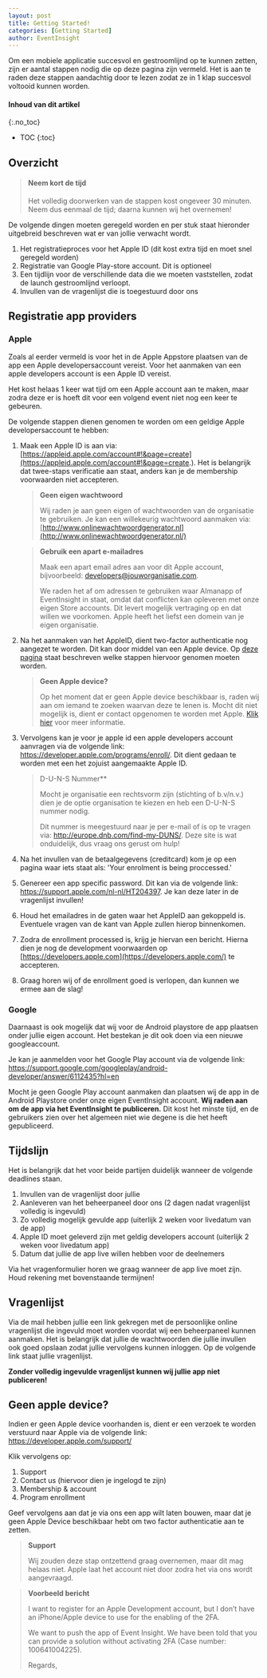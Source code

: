 ```yaml
---
layout: post
title: Getting Started!
categories: [Getting Started]
author: EventInsight
---
```


Om een mobiele applicatie succesvol en gestroomlijnd op te kunnen zetten, zijn er aantal stappen nodig die op deze pagina zijn vermeld. Het is aan te raden deze stappen aandachtig door te lezen zodat ze in 1 klap succesvol voltooid kunnen worden.

#### Inhoud van dit artikel
{:.no_toc}
* TOC
{:toc}
## Overzicht

> #### Neem kort de tijd
>
> Het volledig doorwerken van de stappen kost ongeveer 30 minuten. Neem dus eenmaal de tijd; daarna kunnen wij het overnemen!

De volgende dingen moeten geregeld worden en per stuk staat hieronder uitgebreid beschreven wat er van jollie verwacht wordt.

1. Het registratieproces voor het Apple ID (dit kost extra tijd en moet snel geregeld worden)
2. Registratie van Google Play-store account. Dit is optioneel
3. Een tijdlijn voor de verschillende data die we moeten vaststellen, zodat de launch gestroomlijnd verloopt.
4. Invullen van de vragenlijst die is toegestuurd door ons

## Registratie app providers

### Apple

 Zoals al eerder vermeld is voor het in de Apple Appstore plaatsen van de app een Apple developersaccount vereist. Voor het aanmaken van een apple developers account is een Apple ID vereist.

Het kost helaas 1 keer wat tijd om een Apple account aan te maken, maar zodra deze er is hoeft dit voor een volgend event niet nog een keer te gebeuren.

De volgende stappen dienen genomen te worden om een geldige Apple developersaccount te hebben:  

1. Maak een Apple ID is aan via: [https://appleid.apple.com/account#!&page=create](https://appleid.apple.com/account#!&page=create.). Het is belangrijk dat twee-staps verificatie aan staat, anders kan je de membership voorwaarden niet accepteren. 

   > **Geen eigen wachtwoord**
   >
   > Wij raden je aan geen eigen of wachtwoorden van de organisatie te gebruiken. Je kan een willekeurig wachtwoord aanmaken via: [http://www.onlinewachtwoordgenerator.nl](http://www.onlinewachtwoordgenerator.nl/)

   > **Gebruik een apart e-mailadres**
   >
   > Maak een apart email adres aan voor dit Apple account, bijvoorbeeld: developers@jouworganisatie.com.
   >
   > We raden het af om adressen te gebruiken waar Almanapp of EventInsight in staat, omdat dat conflicten kan opleveren met onze eigen Store accounts. Dit levert mogelijk vertraging op en dat willen we voorkomen. Apple heeft het liefst een domein van je eigen organisatie.

2. Na het aanmaken van het AppleID, dient two-factor authenticatie nog aangezet te worden. Dit kan door middel van een Apple device. Op [deze pagina](https://support.apple.com/nl-nl/HT204915) staat beschreven welke stappen hiervoor genomen moeten worden.

   > **Geen Apple device?**
   >
   > Op het moment dat er geen Apple device beschikbaar is, raden wij aan om iemand te zoeken waarvan deze te lenen is. Mocht dit niet mogelijk is, dient er contact opgenomen te worden met Apple. [Klik hier](http://docs.eventinsight.io/start/#geendevice) voor meer informatie.

3. Vervolgens kan je voor je apple id een apple developers account aanvragen via de volgende link: <https://developer.apple.com/programs/enroll/>. Dit dient gedaan te worden met een het zojuist aangemaakte Apple ID.

   > D-U-N-S Nummer**
   >
   > Mocht je organisatie een rechtsvorm zijn (stichting of b.v/n.v.) dien je de optie organisation te kiezen en heb een D-U-N-S nummer nodig.
   >
   > Dit nummer is meegestuurd naar je per e-mail of is op te vragen via: <http://europe.dnb.com/find-my-DUNS/>. Deze site is wat onduidelijk, dus vraag ons gerust om hulp!

4. Na het invullen van de betaalgegevens (creditcard) kom je op een pagina waar iets staat als: 'Your enrolment is being proccessed.'

5. Genereer een app specific password. Dit kan via de volgende link: <https://support.apple.com/nl-nl/HT204397>. Je kan deze later in de vragenlijst invullen!

6. Houd het emailadres in de gaten waar het AppleID aan gekoppeld is. Eventuele vragen van de kant van Apple zullen hierop binnenkomen.

7. Zodra de enrollment processed is, krijg je hiervan een bericht. Hierna dien je nog de development voorwaarden op [https://developers.apple.com](https://developers.apple.com/) te accepteren.

8. Graag horen wij of de enrollment goed is verlopen, dan kunnen we ermee aan de slag!

### Google

Daarnaast is ook mogelijk dat wij voor de Android playstore de app plaatsen onder jullie eigen account. Het bestekan je dit ook doen via een nieuwe googleaccount. 

Je kan je aanmelden voor het Google Play account via de volgende link: <https://support.google.com/googleplay/android-developer/answer/6112435?hl=en> 

Mocht je geen Google Play account aanmaken dan plaatsen wij de app in de Android Playstore onder onze eigen EventInsight account. **Wij raden aan om de app via het EventInsight te publiceren.** Dit kost het minste tijd, en de gebruikers zien over het algemeen niet wie degene is die het heeft gepubliceerd.  

## Tijdslijn

Het is belangrijk dat het voor beide partijen duidelijk wanneer de volgende deadlines staan.

1. Invullen van de vragenlijst door jullie
2. Aanleveren van het beheerpaneel door ons (2 dagen nadat vragenlijst volledig is ingevuld)
3. Zo volledig mogelijk gevulde app (uiterlijk 2 weken voor livedatum van de app)
4. Apple ID moet geleverd zijn met geldig developers account (uiterlijk 2 weken voor livedatum app)
5. Datum dat jullie de app live willen hebben voor de deelnemers

Via het vragenformulier horen we graag wanneer de app live moet zijn. Houd rekening met bovenstaande termijnen!

## Vragenlijst

Via de mail hebben jullie een link gekregen met de persoonlijke online vragenlijst die ingevuld moet worden voordat wij een beheerpaneel kunnen aanmaken. Het is belangrijk dat jullie de wachtwoorden die jullie invullen ook goed opslaan zodat jullie vervolgens kunnen inloggen. Op de volgende link staat jullie vragenlijst. 

**Zonder volledig ingevulde vragenlijst kunnen wij jullie app niet publiceren!**



## Geen apple device?

Indien er geen Apple device voorhanden is, dient er een verzoek te worden verstuurd naar Apple via de volgende link: <https://developer.apple.com/support/>

Klik vervolgens op:

1. Support
2. Contact us (hiervoor dien je ingelogd te zijn)
3. Membership & account
4. Program enrollment

Geef vervolgens aan dat je via ons een app wilt laten bouwen, maar dat je geen Apple Device beschikbaar hebt om two factor authenticatie aan te zetten. 

> **Support**
>
> Wij zouden deze stap ontzettend graag overnemen, maar dit mag helaas niet. Apple laat het account niet door zodra het via ons wordt aangevraagd.

> **Voorbeeld bericht**
>
> I want to register for an Apple Development account, but I don’t have an iPhone/Apple device to use for the enabling of the 2FA. 
>
> We want to push the app of Event Insight. We have been told that you can provide a solution without activating 2FA (Case number: 100641004225). 
>
> Regards,

